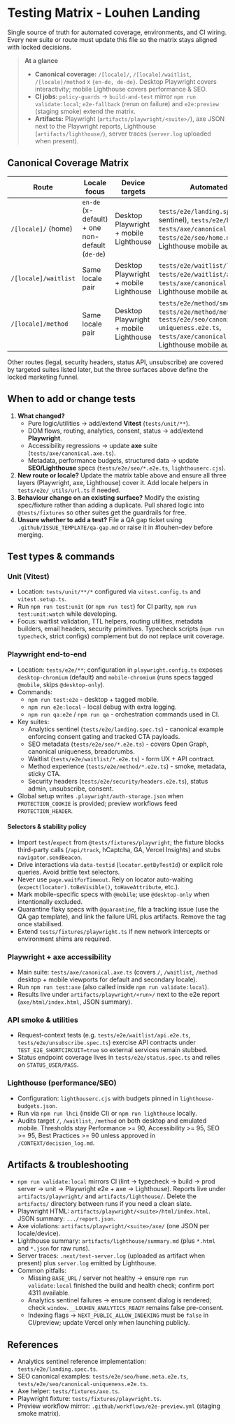 # Testing Matrix - Louhen Landing

Single source of truth for automated coverage, environments, and CI wiring. Every new suite or route must update this file so the matrix stays aligned with locked decisions.

> **At a glance**
> - **Canonical coverage:** `/[locale]/`, `/[locale]/waitlist`, `/[locale]/method` x `{en-de, de-de}`. Desktop Playwright covers interactivity; mobile Lighthouse covers performance & SEO.  
> - **CI jobs:** `policy-guards` -> `build-and-test` mirror `npm run validate:local`; `e2e-fallback` (rerun on failure) and `e2e:preview` (staging smoke) extend the matrix.  
> - **Artifacts:** Playwright (`artifacts/playwright/<suite>/`), axe JSON next to the Playwright reports, Lighthouse (`artifacts/lighthouse/`), server traces (`server.log` uploaded when present).

## Canonical Coverage Matrix

| Route | Locale focus | Device targets | Automated checks | Notes |
| --- | --- | --- | --- | --- |
| `/[locale]/` (home) | `en-de` (x-default) + one non-default (`de-de`) | Desktop Playwright + mobile Lighthouse | `tests/e2e/landing.spec.ts` (analytics sentinel), `tests/e2e/header-nav/*`, `tests/axe/canonical.axe.ts`, `tests/e2e/seo/home.meta.e2e.ts`, Lighthouse mobile audit | Sentinel enforces consent gating and CTA instrumentation. Header-nav suite covers desktop and mobile drawer UX. |
| `/[locale]/waitlist` | Same locale pair | Desktop Playwright + mobile Lighthouse | `tests/e2e/waitlist/landing.e2e.ts`, `tests/e2e/waitlist/api.e2e.ts`, `tests/axe/canonical.axe.ts`, Lighthouse mobile audit (`/waitlist`) | API suite runs under `TEST_E2E_SHORTCIRCUIT=true` so no external services fire. |
| `/[locale]/method` | Same locale pair | Desktop Playwright + mobile Lighthouse | `tests/e2e/method/smoke.e2e.ts`, `tests/e2e/method/method.meta.e2e.ts`, `tests/e2e/seo/canonical-uniqueness.e2e.ts`, `tests/axe/canonical.axe.ts`, Lighthouse mobile audit | Metadata spec enforces breadcrumb JSON-LD and canonical uniqueness across locales. |

Other routes (legal, security headers, status API, unsubscribe) are covered by targeted suites listed later, but the three surfaces above define the locked marketing funnel.

## When to add or change tests

1. **What changed?**
   - Pure logic/utilities -> add/extend **Vitest** (`tests/unit/**`).
   - DOM flows, routing, analytics, consent, status -> add/extend **Playwright**.
   - Accessibility regressions -> update **axe** suite (`tests/axe/canonical.axe.ts`).
   - Metadata, performance budgets, structured data -> update **SEO/Lighthouse** specs (`tests/e2e/seo/*.e2e.ts`, `lighthouserc.cjs`).
2. **New route or locale?** Update the matrix table above and ensure all three layers (Playwright, axe, Lighthouse) cover it. Add locale helpers in `tests/e2e/_utils/url.ts` if needed.
3. **Behaviour change on an existing surface?** Modify the existing spec/fixture rather than adding a duplicate. Pull shared logic into `@tests/fixtures` so other suites get the guardrails for free.
4. **Unsure whether to add a test?** File a QA gap ticket using `.github/ISSUE_TEMPLATE/qa-gap.md` or raise it in #louhen-dev before merging.

## Test types & commands

### Unit (Vitest)
- Location: `tests/unit/**/*` configured via `vitest.config.ts` and `vitest.setup.ts`.
- Run `npm run test:unit` (or `npm run test`) for CI parity, `npm run test:unit:watch` while developing.
- Focus: waitlist validation, TTL helpers, routing utilities, metadata builders, email headers, security primitives. Typecheck scripts (`npm run typecheck`, strict configs) complement but do not replace unit coverage.

### Playwright end-to-end
- Location: `tests/e2e/**`; configuration in `playwright.config.ts` exposes `desktop-chromium` (default) and `mobile-chromium` (runs specs tagged `@mobile`, skips `@desktop-only`).
- Commands:
  - `npm run test:e2e` - desktop + tagged mobile.
  - `npm run e2e:local` - local debug with extra logging.
  - `npm run qa:e2e` / `npm run qa` - orchestration commands used in CI.
- Key suites:
  - Analytics sentinel (`tests/e2e/landing.spec.ts`) - canonical example enforcing consent gating and tracked CTA payloads.
  - SEO metadata (`tests/e2e/seo/*.e2e.ts`) - covers Open Graph, canonical uniqueness, breadcrumbs.
  - Waitlist (`tests/e2e/waitlist/*.e2e.ts`) - form UX + API contract.
  - Method experience (`tests/e2e/method/*.e2e.ts`) - smoke, metadata, sticky CTA.
  - Security headers (`tests/e2e/security/headers.e2e.ts`), status admin, unsubscribe, consent.
- Global setup writes `.playwright/auth-storage.json` when `PROTECTION_COOKIE` is provided; preview workflows feed `PROTECTION_HEADER`.

#### Selectors & stability policy
- Import `test`/`expect` from `@tests/fixtures/playwright`; the fixture blocks third-party calls (`/api/track`, hCaptcha, GA, Vercel Insights) and stubs `navigator.sendBeacon`.
- Drive interactions via `data-testid` (`locator.getByTestId`) or explicit role queries. Avoid brittle text selectors.
- Never use `page.waitForTimeout`. Rely on locator auto-waiting (`expect(locator).toBeVisible()`, `toHaveAttribute`, etc.).
- Mark mobile-specific specs with `@mobile`; use `@desktop-only` when intentionally excluded.
- Quarantine flaky specs with `@quarantine`, file a tracking issue (use the QA gap template), and link the failure URL plus artifacts. Remove the tag once stabilised.
- Extend `tests/fixtures/playwright.ts` if new network intercepts or environment shims are required.

### Playwright + axe accessibility
- Main suite: `tests/axe/canonical.axe.ts` (covers `/`, `/waitlist`, `/method` desktop + mobile viewports for default and secondary locale).
- Run `npm run test:axe` (also called inside `npm run validate:local`).
- Results live under `artifacts/playwright/<run>/` next to the e2e report (`axe/html/index.html`, JSON summary).

### API smoke & utilities
- Request-context tests (e.g. `tests/e2e/waitlist/api.e2e.ts`, `tests/e2e/unsubscribe.spec.ts`) exercise API contracts under `TEST_E2E_SHORTCIRCUIT=true` so external services remain stubbed.
- Status endpoint coverage lives in `tests/e2e/status.spec.ts` and relies on `STATUS_USER/PASS`.

### Lighthouse (performance/SEO)
- Configuration: `lighthouserc.cjs` with budgets pinned in `lighthouse-budgets.json`.
- Run via `npm run lhci` (inside CI) or `npm run lighthouse` locally.
- Audits target `/`, `/waitlist`, `/method` on both desktop and emulated mobile. Thresholds stay Performance >= 90, Accessibility >= 95, SEO >= 95, Best Practices >= 90 unless approved in `/CONTEXT/decision_log.md`.

## Artifacts & troubleshooting
- `npm run validate:local` mirrors CI (lint -> typecheck -> build -> prod server -> unit -> Playwright e2e + axe -> Lighthouse). Reports live under `artifacts/playwright/` and `artifacts/lighthouse/`. Delete the `artifacts/` directory between runs if you need a clean slate.
- Playwright HTML: `artifacts/playwright/<suite>/html/index.html`. JSON summary: `.../report.json`.
- Axe violations: `artifacts/playwright/<suite>/axe/` (one JSON per locale/device).
- Lighthouse summary: `artifacts/lighthouse/summary.md` (plus `*.html` and `*.json` for raw runs).
- Server traces: `.next/test-server.log` (uploaded as artifact when present) plus `server.log` emitted by Lighthouse.
- Common pitfalls:
  - Missing `BASE_URL` / server not healthy -> ensure `npm run validate:local` finished the build and health check; confirm port 4311 available.
  - Analytics sentinel failures -> ensure consent dialog is rendered; check `window.__LOUHEN_ANALYTICS_READY` remains false pre-consent.
  - Indexing flags -> `NEXT_PUBLIC_ALLOW_INDEXING` must be `false` in CI/preview; update Vercel only when launching publicly.

## References
- Analytics sentinel reference implementation: `tests/e2e/landing.spec.ts`.
- SEO canonical examples: `tests/e2e/seo/home.meta.e2e.ts`, `tests/e2e/seo/canonical-uniqueness.e2e.ts`.
- Axe helper: `tests/fixtures/axe.ts`.
- Playwright fixture: `tests/fixtures/playwright.ts`.
- Preview workflow mirror: `.github/workflows/e2e-preview.yml` (staging smoke matrix).
